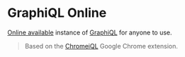 # GraphiQL Online

[Online available](https://anujsachan1990.github.io/graphiql-online/) instance of [GraphiQL](https://github.com/graphql/graphiql/) for anyone to use.

> Based on the [ChromeiQL](https://github.com/ermanc/ChromeiQL) Google Chrome extension.



